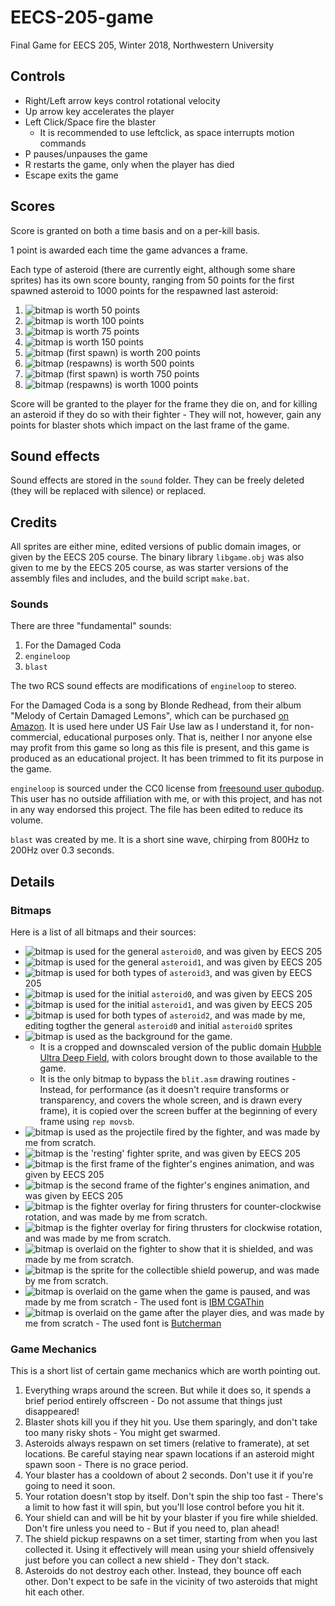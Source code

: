 # EECS-205-game
Final Game for EECS 205, Winter 2018, Northwestern University

## Controls

 - Right/Left arrow keys control rotational velocity
 - Up arrow key accelerates the player
 - Left Click/Space fire the blaster
   - It is recommended to use leftclick, as space interrupts motion commands
 - P pauses/unpauses the game
 - R restarts the game, only when the player has died
 - Escape exits the game

## Scores

Score is granted on both a time basis and on a per-kill basis.

1 point is awarded each time the game advances a frame.

Each type of asteroid (there are currently eight, although some share sprites) has its own score bounty, ranging from 50 points for the first spawned asteroid to 1000 points for the respawned last asteroid:

1. ![bitmap](sprites/asteroid_003.png) is worth 50 points
2. ![bitmap](sprites/asteroid_000.png) is worth 100 points
3. ![bitmap](sprites/asteroid_005.png) is worth 75 points
4. ![bitmap](sprites/asteroid_001.png) is worth 150 points
5. ![bitmap](sprites/asteroid_000_003.png) (first spawn) is worth 200 points
6. ![bitmap](sprites/asteroid_000_003.png) (respawns) is worth 500 points
7. ![bitmap](sprites/asteroid_002.png) (first spawn) is worth 750 points
8. ![bitmap](sprites/asteroid_002.png) (respawns) is worth 1000 points

Score will be granted to the player for the frame they die on, and for killing an asteroid if they do so with their fighter - They will not, however, gain any points for blaster shots which impact on the last frame of the game.

## Sound effects

Sound effects are stored in the `sound` folder. They can be freely deleted (they will be replaced with silence) or replaced.

## Credits

All sprites are either mine, edited versions of public domain images, or given by the EECS 205 course. The binary library `libgame.obj` was also given to me by the EECS 205 course, as was starter versions of the assembly files and includes, and the build script `make.bat`.

### Sounds

There are three "fundamental" sounds:

1. For the Damaged Coda
2. `engineloop`
3. `blast`

The two RCS sound effects are modifications of `engineloop` to stereo.

For the Damaged Coda is a song by Blonde Redhead, from their album "Melody of Certain Damaged Lemons", which can be purchased [on Amazon](https://www.amazon.com/Melody-Certain-Damaged-Lemons-REDHEAD/dp/B00004SW9X). It is used here under US Fair Use law as I understand it, for non-commercial, educational purposes only. That is, neither I nor anyone else may profit from this game so long as this file is present, and this game is produced as an educational project. It has been trimmed to fit its purpose in the game.

`engineloop` is sourced under the CC0 license from [freesound user qubodup](https://freesound.org/people/qubodup/sounds/146770/). This user has no outside affiliation with me, or with this project, and has not in any way endorsed this project. The file has been edited to reduce its volume.

`blast` was created by me. It is a short sine wave, chirping from 800Hz to 200Hz over 0.3 seconds.

## Details

### Bitmaps

Here is a list of all bitmaps and their sources:

 - ![bitmap](sprites/asteroid_000.png) is used for the general `asteroid0`, and was given by EECS 205
 - ![bitmap](sprites/asteroid_001.png) is used for the general `asteroid1`, and was given by EECS 205
 - ![bitmap](sprites/asteroid_002.png) is used for both types of `asteroid3`, and was given by EECS 205
 - ![bitmap](sprites/asteroid_003.png) is used for the initial `asteroid0`, and was given by EECS 205
 - ![bitmap](sprites/asteroid_005.png) is used for the initial `asteroid1`, and was given by EECS 205
 - ![bitmap](sprites/asteroid_000_003.png) is used for both types of `asteroid2`, and was made by me, editing togther the general `asteroid0` and initial `asteroid0` sprites
 - ![bitmap](sprites/background.png) is used as the background for the game.
   - It is a cropped and downscaled version of the public domain [Hubble Ultra Deep Field](http://hubblesite.org/image/3380/news_release/2014-27), with colors brought down to those available to the game.
   - It is the only bitmap to bypass the `blit.asm` drawing routines - Instead, for performance (as it doesn't require transforms or transparency, and covers the whole screen, and is drawn every frame), it is copied over the screen buffer at the beginning of every frame using `rep movsb`.
 - ![bitmap](sprites/blast.png) is used as the projectile fired by the fighter, and was made by me from scratch.
 - ![bitmap](sprites/fighter_000.png) is the 'resting' fighter sprite, and was given by EECS 205
 - ![bitmap](sprites/fighter_002.png) is the first frame of the fighter's engines animation, and was given by EECS 205
 - ![bitmap](sprites/fighter_001.png) is the second frame of the fighter's engines animation, and was given by EECS 205
 - ![bitmap](sprites/rcs_ccw.png) is the fighter overlay for firing thrusters for counter-clockwise rotation, and was made by me from scratch.
 - ![bitmap](sprites/rcs_cw.png) is the fighter overlay for firing thrusters for clockwise rotation, and was made by me from scratch.
 - ![bitmap](sprites/shield_power.png) is overlaid on the fighter to show that it is shielded, and was made by me from scratch.
 - ![bitmap](sprites/shield_pickup.png) is the sprite for the collectible shield powerup, and was made by me from scratch.
 - ![bitmap](sprites/paused.png) is overlaid on the game when the game is paused, and was made by me from scratch - The used font is [IBM CGAThin](https://int10h.org/oldschool-pc-fonts/fontlist/)
 - ![bitmap](sprites/gameover.png) is overlaid on the game after the player dies, and was made by me from scratch - The used font is [Butcherman](https://fonts.google.com/specimen/Butcherman)
 
### Game Mechanics

This is a short list of certain game mechanics which are worth pointing out.

1. Everything wraps around the screen. But while it does so, it spends a brief period entirely offscreen - Do not assume that things just disappeared!
2. Blaster shots kill you if they hit you. Use them sparingly, and don't take too many risky shots - You might get swarmed.
3. Asteroids always respawn on set timers (relative to framerate), at set locations. Be careful staying near spawn locations if an asteroid might spawn soon - There is no grace period.
4. Your blaster has a cooldown of about 2 seconds. Don't use it if you're going to need it soon.
5. Your rotation doesn't stop by itself. Don't spin the ship too fast - There's a limit to how fast it will spin, but you'll lose control before you hit it.
6. Your shield can and will be hit by your blaster if you fire while shielded. Don't fire unless you need to - But if you need to, plan ahead!
7. The shield pickup respawns on a set timer, starting from when you last collected it. Using it effectively will mean using your shield offensively just before you can collect a new shield - They don't stack.
8. Asteroids do not destroy each other. Instead, they bounce off each other. Don't expect to be safe in the vicinity of two asteroids that might hit each other.
